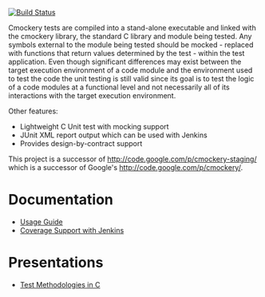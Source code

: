 [![Build Status](https://travis-ci.org/lpabon/cmockery2.svg?branch=master)](https://travis-ci.org/lpabon/cmockery2)

Cmockery tests are compiled into a stand-alone executable and linked
with the cmockery library, the standard C library and module being
tested. Any symbols external to the module being tested should be
mocked - replaced with functions that return values determined by
the test - within the test application. Even though significant
differences may exist between the target execution environment of a
code module and the environment used to test the code the unit
testing is still valid since its goal is to test the logic of a
code modules at a functional level and not necessarily all of its
interactions with the target execution environment.

Other features:
* Lightweight C Unit test with mocking support
* JUnit XML report output which can be used with Jenkins
* Provides design-by-contract support

This project is a successor of http://code.google.com/p/cmockery-staging/
which is a successor of Google's http://code.google.com/p/cmockery/.


# Documentation
* [Usage Guide](doc/usage.md)
* [Coverage Support with Jenkins](doc/coverage.md)

# Presentations
* [Test Methodologies in C](http://slides-lpabon.rhcloud.com/feb24_glusterfs_unittest.html)
